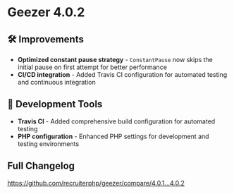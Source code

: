 # Geezer 4.0.2

## 🛠️ Improvements

- **Optimized constant pause strategy** - `ConstantPause` now skips the initial pause on first attempt for better performance
- **CI/CD integration** - Added Travis CI configuration for automated testing and continuous integration

## 🔧 Development Tools

- **Travis CI** - Added comprehensive build configuration for automated testing
- **PHP configuration** - Enhanced PHP settings for development and testing environments

## Full Changelog

https://github.com/recruiterphp/geezer/compare/4.0.1...4.0.2
